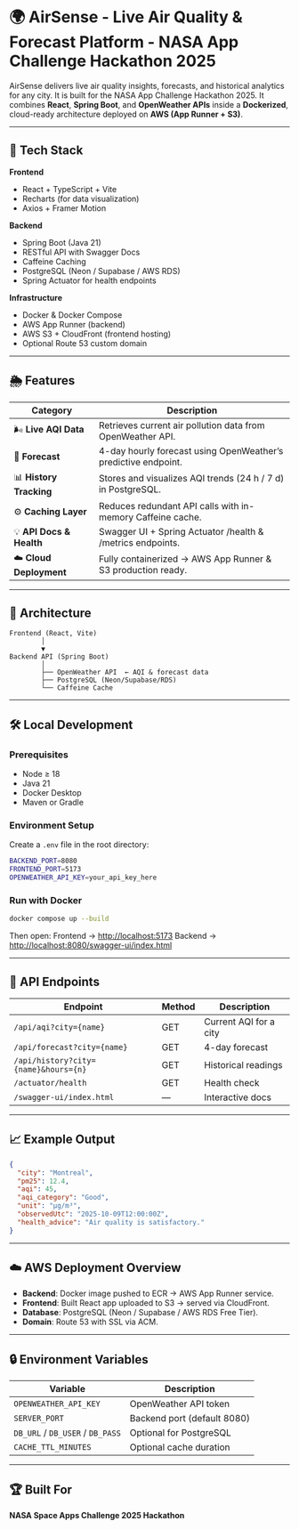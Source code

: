 # 🌍 AirSense - Live Air Quality & Forecast Platform - NASA App Challenge Hackathon 2025

AirSense delivers live air quality insights, forecasts, and historical analytics for any city. It is built for the NASA App Challenge Hackathon 2025.
It combines **React**, **Spring Boot**, and **OpenWeather APIs** inside a **Dockerized**, cloud-ready architecture deployed on **AWS (App Runner + S3)**.

---

## 🚀 Tech Stack

**Frontend**

* React + TypeScript + Vite
* Recharts (for data visualization)
* Axios + Framer Motion

**Backend**

* Spring Boot (Java 21)
* RESTful API with Swagger Docs
* Caffeine Caching
* PostgreSQL (Neon / Supabase / AWS RDS)
* Spring Actuator for health endpoints

**Infrastructure**

* Docker & Docker Compose
* AWS App Runner (backend)
* AWS S3 + CloudFront (frontend hosting)
* Optional Route 53 custom domain

---

## 🌦️ Features

| Category                 | Description                                                    |
| ------------------------ | -------------------------------------------------------------- |
| 🌬 **Live AQI Data**     | Retrieves current air pollution data from OpenWeather API.     |
| 🔮 **Forecast**          | 4-day hourly forecast using OpenWeather’s predictive endpoint. |
| 📊 **History Tracking**  | Stores and visualizes AQI trends (24 h / 7 d) in PostgreSQL.   |
| ⚙️ **Caching Layer**     | Reduces redundant API calls with in-memory Caffeine cache.     |
| 💡 **API Docs & Health** | Swagger UI + Spring Actuator /health & /metrics endpoints.     |
| ☁️ **Cloud Deployment**  | Fully containerized → AWS App Runner & S3 production ready.    |

---

## 🧱 Architecture

```
Frontend (React, Vite)
        │
        ▼
Backend API (Spring Boot)
        │
        ├── OpenWeather API  ← AQI & forecast data
        ├── PostgreSQL (Neon/Supabase/RDS)
        └── Caffeine Cache
```

---

## 🛠️ Local Development

### Prerequisites

* Node ≥ 18
* Java 21
* Docker Desktop
* Maven or Gradle

### Environment Setup

Create a `.env` file in the root directory:

```bash
BACKEND_PORT=8080
FRONTEND_PORT=5173
OPENWEATHER_API_KEY=your_api_key_here
```

### Run with Docker

```bash
docker compose up --build
```

Then open:
Frontend → [http://localhost:5173](http://localhost:5173)
Backend → [http://localhost:8080/swagger-ui/index.html](http://localhost:8080/swagger-ui/index.html)

---

## 🧩 API Endpoints

| Endpoint                             | Method | Description            |
| ------------------------------------ | ------ | ---------------------- |
| `/api/aqi?city={name}`               | GET    | Current AQI for a city |
| `/api/forecast?city={name}`          | GET    | 4-day forecast         |
| `/api/history?city={name}&hours={n}` | GET    | Historical readings    |
| `/actuator/health`                   | GET    | Health check           |
| `/swagger-ui/index.html`             | —      | Interactive docs       |

---

## 📈 Example Output

```json
{
  "city": "Montreal",
  "pm25": 12.4,
  "aqi": 45,
  "aqi_category": "Good",
  "unit": "µg/m³",
  "observedUtc": "2025-10-09T12:00:00Z",
  "health_advice": "Air quality is satisfactory."
}
```

---

## ☁️ AWS Deployment Overview

* **Backend**: Docker image pushed to ECR → AWS App Runner service.
* **Frontend**: Built React app uploaded to S3 → served via CloudFront.
* **Database**: PostgreSQL (Neon / Supabase / AWS RDS Free Tier).
* **Domain**: Route 53 with SSL via ACM.

---

## 🔒 Environment Variables

| Variable                         | Description                 |
| -------------------------------- | --------------------------- |
| `OPENWEATHER_API_KEY`            | OpenWeather API token       |
| `SERVER_PORT`                    | Backend port (default 8080) |
| `DB_URL` / `DB_USER` / `DB_PASS` | Optional for PostgreSQL     |
| `CACHE_TTL_MINUTES`              | Optional cache duration     |


---

## 🏆 Built For

**NASA Space Apps Challenge 2025 Hackathon**
